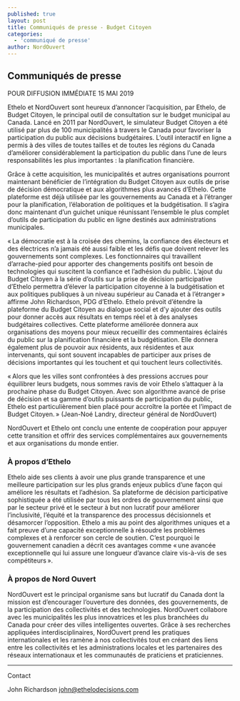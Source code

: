 ```yaml
---
published: true
layout: post
title: Communiqués de presse - Budget Citoyen
categories:
  - 'communiqué de presse'
author: NordOuvert
---
```

## Communiqués de presse

POUR DIFFUSION IMMÉDIATE
15 MAI 2019

Ethelo et NordOuvert sont heureux d’annoncer l’acquisition, par Ethelo, de Budget Citoyen, le principal outil de consultation sur le budget municipal au Canada. Lancé en 2011 par NordOuvert, le simulateur Budget Citoyen a été utilisé par plus de 100 municipalités à travers le Canada pour favoriser la participation du public aux décisions budgétaires. L’outil interactif en ligne a permis à des villes de toutes tailles et de toutes les régions du Canada d’améliorer considérablement la participation du public dans l’une de leurs responsabilités les plus importantes : la planification financière.

Grâce à cette acquisition, les municipalités et autres organisations pourront maintenant bénéficier de l’intégration du Budget Citoyen aux outils de prise de décision démocratique et aux algorithmes plus avancés d’Ethelo. Cette plateforme est déjà utilisée par les gouvernements au Canada et à l’étranger pour la planification, l’élaboration de politiques et la budgétisation. Il s’agira donc maintenant d’un guichet unique réunissant l’ensemble le plus complet d’outils de participation du public en ligne destinés aux administrations municipales.

« La démocratie est à la croisée des chemins, la confiance des électeurs et des électrices n’a jamais été aussi faible et les défis que doivent relever les gouvernements sont complexes. Les fonctionnaires qui travaillent d’arrache-pied pour apporter des changements positifs ont besoin de technologies qui suscitent la confiance et l’adhésion du public. L’ajout du Budget Citoyen à la série d’outils sur la prise de décision participative d’Ethelo permettra d’élever la participation citoyenne à la budgétisation et aux politiques publiques à un niveau supérieur au Canada et à l’étranger » affirme John Richardson, PDG d’Ethelo. Ethelo prévoit d’étendre la plateforme du Budget Citoyen au dialogue social et d’y ajouter des outils pour donner accès aux résultats en temps réel et à des analyses budgétaires collectives. Cette plateforme améliorée donnera aux organisations des moyens pour mieux recueillir des commentaires éclairés du public sur la planification financière et la budgétisation. Elle donnera également plus de pouvoir aux résidents, aux résidentes et aux intervenants, qui sont souvent incapables de participer aux prises de décisions importantes qui les touchent et qui touchent leurs collectivités.

« Alors que les villes sont confrontées à des pressions accrues pour équilibrer leurs budgets, nous sommes ravis de voir Ethelo s’attaquer à la prochaine phase du Budget Citoyen. Avec son algorithme avancé de prise de décision et sa gamme d’outils puissants de participation du public, Ethelo est particulièrement bien placé pour accroître la portée et l’impact de Budget Citoyen. » (Jean-Noé Landry, directeur général de NordOuvert)

NordOuvert et Ethelo ont conclu une entente de coopération pour appuyer cette transition et offrir des services complémentaires aux gouvernements et aux organisations du monde entier.

### À propos d’Ethelo

Ethelo aide ses clients à avoir une plus grande transparence et une meilleure participation sur les plus grands enjeux publics d’une façon qui améliore les résultats et l’adhésion. Sa plateforme de décision participative sophistiquée a été utilisée par tous les ordres de gouvernement ainsi que par le secteur privé et le secteur à but non lucratif pour améliorer l’inclusivité, l’équité et la transparence des processus décisionnels et désamorcer l’opposition. Ethelo a mis au point des algorithmes uniques et a fait preuve d’une capacité exceptionnelle à résoudre les problèmes complexes et à renforcer son cercle de soutien. C’est pourquoi le gouvernement canadien a décrit ces avantages comme « une avancée exceptionnelle qui lui assure une longueur d’avance claire vis-à-vis de ses compétiteurs ».

### À propos de Nord Ouvert

NordOuvert est le principal organisme sans but lucratif du Canada dont la mission est d’encourager l’ouverture des données, des gouvernements, de la participation des collectivités et des technologies. NordOuvert collabore avec les municipalités les plus innovatrices et les plus branchées du Canada pour créer des villes intelligentes ouvertes. Grâce à ses recherches appliquées interdisciplinaires, NordOuvert prend les pratiques internationales et les ramène à nos collectivités tout en créant des liens entre les collectivités et les administrations locales et les partenaires des réseaux internationaux et les communautés de praticiens et praticiennes.

---

Contact

John Richardson
john@ethelodecisions.com
